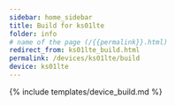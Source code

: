 ```yaml
---
sidebar: home_sidebar
title: Build for ks01lte
folder: info
# name of the page (/{{permalink}}.html)
redirect_from: ks01lte_build.html
permalink: /devices/ks01lte/build
device: ks01lte
---
```

{% include templates/device_build.md %}
